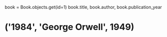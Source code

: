 book = Book.objects.get(id=1)
book.title, book.author, book.publication_year
# ('1984', 'George Orwell', 1949)